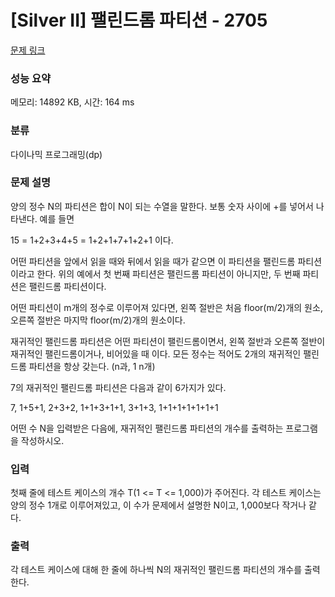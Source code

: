 # [Silver II] 팰린드롬 파티션 - 2705 

[문제 링크](https://www.acmicpc.net/problem/2705) 

### 성능 요약

메모리: 14892 KB, 시간: 164 ms

### 분류

다이나믹 프로그래밍(dp)

### 문제 설명

<p>양의 정수 N의 파티션은 합이 N이 되는 수열을 말한다. 보통 숫자 사이에 +를 넣어서 나타낸다. 예를 들면</p>

<p>15 = 1+2+3+4+5 = 1+2+1+7+1+2+1 이다.</p>

<p>어떤 파티션을 앞에서 읽을 때와 뒤에서 읽을 때가 같으면 이 파티션을 팰린드롬 파티션이라고 한다. 위의 예에서 첫 번째 파티션은 팰린드롬 파티션이 아니지만, 두 번째 파티션은 팰린드롬 파티션이다.</p>

<p>어떤 파티션이 m개의 정수로 이루어져 있다면, 왼쪽 절반은 처음 floor(m/2)개의 원소, 오른쪽 절반은 마지막 floor(m/2)개의 원소이다. </p>

<p>재귀적인 팰린드롬 파티션은 어떤 파티션이 팰린드롬이면서, 왼쪽 절반과 오른쪽 절반이 재귀적인 팰린드롬이거나, 비어있을 때 이다. 모든 정수는 적어도 2개의 재귀적인 팰린드롬 파티션을 항상 갖는다. (n과, 1 n개) </p>

<p>7의 재귀적인 팰린드롬 파티션은 다음과 같이 6가지가 있다.</p>

<p>7, 1+5+1, 2+3+2, 1+1+3+1+1, 3+1+3, 1+1+1+1+1+1+1</p>

<p>어떤 수 N을 입력받은 다음에, 재귀적인 팰린드롬 파티션의 개수를 출력하는 프로그램을 작성하시오.</p>

### 입력 

 <p>첫째 줄에 테스트 케이스의 개수 T(1 <= T <= 1,000)가 주어진다. 각 테스트 케이스는 양의 정수 1개로 이루어져있고, 이 수가 문제에서 설명한 N이고, 1,000보다 작거나 같다.</p>

### 출력 

 <p>각 테스트 케이스에 대해 한 줄에 하나씩 N의 재귀적인 팰린드롬 파티션의 개수를 출력한다.</p>

